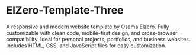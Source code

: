 # ElZero-Template-Three
A responsive and modern website template by Osama Elzero. Fully customizable with clean code, mobile-first design, and cross-browser compatibility. Ideal for personal projects, portfolios, and business websites. Includes HTML, CSS, and JavaScript files for easy customization.
